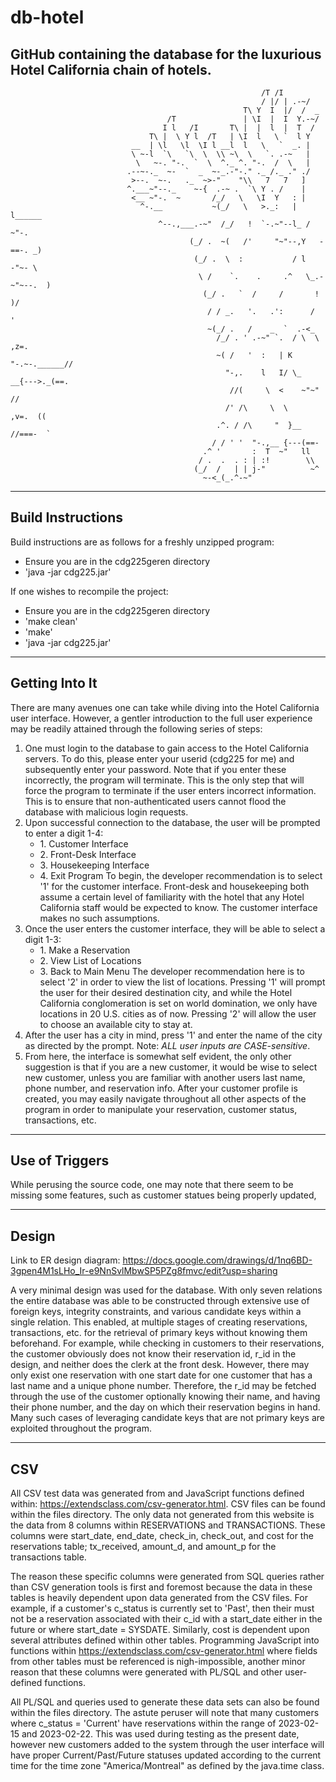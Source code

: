 # db-hotel
GitHub containing the database for the luxurious Hotel California chain of hotels.
----------------------------------------------------------------------------------------


                                                            /T /I
                                                            / |/ | .-~/
                                                        T\ Y  I  |/  /  _
                                       /T               | \I  |  I  Y.-~/
                                      I l   /I       T\ |  |  l  |  T  /
                                   T\ |  \ Y l  /T   | \I  l   \ `  l Y
                               __  | \l   \l  \I l __l  l   \   `  _. |
                               \ ~-l  `\   `\  \  \\ ~\  \   `. .-~   |
                                \   ~-. "-.  `  \  ^._ ^. "-.  /  \   |           
                              .--~-._  ~-  `  _  ~-_.-"-." ._ /._ ." ./
                               >--.  ~-.   ._  ~>-"    "\\   7   7   ]
                              ^.___~"--._    ~-{  .-~ .  `\ Y . /    |
                               <__ ~"-.  ~       /_/   \   \I  Y   : |
                                 ^-.__           ~(_/   \   >._:   | l______
                                     ^--.,___.-~"  /_/   !  `-.~"--l_ /     ~"-.
                                            (_/ .  ~(   /'     "~"--,Y   -==-. _)
                                             (_/ .  \  :           / l      -"~- \
                                              \ /    `.    .     .^   \_.-~"~--.  )
                                               (_/ .   `  /     /       !       )/
                                                / / _.   '.   .':      /        '
                                                ~(_/ .   /    _  `  .-<_
                                                  /_/ . ' .-~" `.  / \  \          ,z=.
                                                  ~( /   '  :   | K   "-.~-.______//
                                                    "-,.    l   I/ \_    __{--->._(==.
                                                     //(     \  <    ~"~"     //
                                                    /' /\     \  \     ,v=.  ((
                                                  .^. / /\     "  }__ //===-  `
                                                 / / ' '  "-.,__ {---(==-
                                               .^ '       :  T  ~"   ll
                                              / .  .  . : | :!        \\
                                             (_/  /   | | j-"          ~^
                                               ~-<_(_.^-~"




----------------------------------------------------------------------------------------
Build Instructions
----------------------------------------------------------------------------------------
Build instructions are as follows for a freshly unzipped program:
  - Ensure you are in the cdg225geren directory
  - 'java -jar cdg225.jar'

If one wishes to recompile the project:

  - Ensure you are in the cdg225geren directory
  - 'make clean'
  - 'make'
  - 'java -jar cdg225.jar'
  
----------------------------------------------------------------------------------------
Getting Into It
----------------------------------------------------------------------------------------
There are many avenues one can take while diving into the Hotel California user interface. However, a gentler introduction to the full user experience may  be readily attained through the following series of steps:

  1. One must login to the database to gain access to the Hotel California servers. To do this, please enter your userid (cdg225 for me) and                    subsequently enter your password. Note that if you enter these incorrectly, the program will terminate. This is the only step that will force the          program to terminate if the user enters incorrect information. This is to ensure that non-authenticated users cannot flood the database with malicious      login requests.
  2. Upon successful connection to the database, the user will be prompted to enter a digit 1-4:
       - 1\. Customer Interface
       - 2\. Front-Desk Interface
       - 3\. Housekeeping Interface
       - 4\. Exit Program
      To begin, the developer recommendation is to select '1' for the customer interface. Front-desk and housekeeping both assume a certain level of             familiarity with the hotel that any Hotel California staff would be expected to know. The customer interface makes no such assumptions.
  3. Once the user enters the customer interface, they will be able to select a digit 1-3:
       - 1\. Make a Reservation
       - 2\. View List of Locations
       - 3\. Back to Main Menu
      The developer recommendation here is to select '2' in order to view the list of locations. Pressing '1' will prompt the user for their desired             destination city, and while the Hotel California conglomeration is set on world domination, we only have locations in 20 U.S. cities as of now.             Pressing '2' will allow the user to choose an available city to stay at. 
   4. After the user has a city in mind, press '1' and enter the name of the city as directed by the prompt. Note: *ALL user inputs are CASE-sensitive*.
   5. From here, the interface is somewhat self evident, the only other suggestion is that if you are a new customer, it would be wise to select new             customer, unless you are familiar with another users last name, phone number, and reservation info. After your customer profile is created, you may         easily navigate throughout all other aspects of the program in order to manipulate your reservation, customer status, transactions, etc.
   
   
----------------------------------------------------------------------------------------
Use of Triggers
----------------------------------------------------------------------------------------
While perusing the source code, one may note that there seem to be missing some features, such as customer statues being properly updated,   


----------------------------------------------------------------------------------------
Design
----------------------------------------------------------------------------------------
Link to ER design diagram:
https://docs.google.com/drawings/d/1nq6BD-3gpen4M1sLHo_Ir-e9NnSvlMbwSP5PZg8fmvc/edit?usp=sharing

A very minimal design was used for the database. With only seven relations the entire database was able to be constructed through extensive use of foreign keys, integrity constraints, and various candidate keys within a single relation. This enabled, at multiple stages of creating reservations, transactions, etc. for the retrieval of primary keys without knowing them beforehand. For example, while checking in customers to their reservations, the customer obviously does not know their reservation id, r_id in the design, and neither does the clerk at the front desk. However, there may only exist one reservation with one start date for one customer that has a last name and a unique phone number. Therefore, the r_id may be fetched through the use of the customer optionally knowing their name, and having their phone number, and the day on which their reservation begins in hand. Many such cases of leveraging candidate keys that are not primary keys are exploited throughout the program.



----------------------------------------------------------------------------------------
CSV
----------------------------------------------------------------------------------------

All CSV test data was generated from and JavaScript functions defined within: https://extendsclass.com/csv-generator.html. CSV files can be found within the files directory. The only data not generated from this website is the data from 8 columns within RESERVATIONS and TRANSACTIONS. These columns were start_date, end_date, check_in, check_out, and cost for the reservations table; tx_received, amount_d, and amount_p for the transactions table. 

The reason these specific columns were generated from SQL queries rather than CSV generation tools is first and foremost because the data in these tables is heavily dependent upon data generated from the CSV files. For example, if a customer's c_status is currently set to 'Past', then their must not be a reservation associated with their c_id with a start_date either in the future or where start_date = SYSDATE. Similarly, cost is dependent upon several attributes defined within other tables. Programming JavaScript into functions within https://extendsclass.com/csv-generator.html where fields from other tables must be referenced is nigh-impossible, another minor reason that these columns were generated with PL/SQL and other user-defined functions. 

All PL/SQL and queries used to generate these data sets can also be found within the files directory. The astute peruser will note that many customers where c_status = 'Current' have reservations within the range of 2023-02-15 and 2023-02-22. This was used during testing as the present date, however new customers added to the system through the user interface will have proper Current/Past/Future statuses updated according to the current time for the time zone "America/Montreal" as defined by the java.time class.
